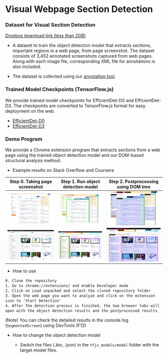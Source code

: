 # Visual Webpage Section Detection

### Dataset for Visual Section Detection

[Dropbox download link (less than 2GB)](https://www.dropbox.com/scl/fo/zcbd1rhxor5o792od3m33/AL_cKcqJ3mt_oQb6_eIy_k0?rlkey=k8f7hd1omnw1o0mu70wx7ebym&st=ot7i9jhg&dl=0)

- A dataset to train the object detection model that extracts sections, important regions in a web page, from page screenshot. The dataset consists of 3,452 annotated screenshots captured from web pages. Along with each image file, corresponding XML file for annotations is also included.

- The dataset is collected using our [annotation tool](https://github.com/jeho-lee/webpage-GUI-annotation-tool).

### Trained Model Checkpoints (TensorFlow.js)

We provide trained model checkpoints for EfficientDet-D0 and EfficientDet-D3. The checkpoints are converted to TensorFlow.js format for easy deployment on the web.

- [EfficientDet-D0](https://www.dropbox.com/scl/fo/5blfa4hzzhwhab2g88bgk/AFjD1E1Wd541MGc5qYNtm4c?rlkey=cdsvn14aer8cp8iwb18huullb&st=fxrx86k5&dl=0)
- [EfficientDet-D3](https://www.dropbox.com/scl/fo/qtxy4gy99g0oragjl0feb/AAaz8rocntnCGRyvjTszCNQ?rlkey=x8dc23s108m8kj13yuelrpcp6&st=6vksnkjz&dl=0)

### Demo Program

We provide a Chrome extension program that extracts sections from a web page using the trained object detection model and our DOM-based structural analysis method.

- Example results on Stack Overflow and Coursera

| Step 0. Taking page screenshot | Step 1. Run object detection model | Step 2. Postprocessing using DOM tree |
|--------|--------|--------|
| <img src="images/stackoverflow-screenshot.png" width="400"/> | <img src="images/stackoverflow-object-detection-results.png" width="400"/> | <img src="images/stackoverflow-postprocessing.png" width="400"/>
| <img src="images/coursera-screenshot.png" width="400"/> | <img src="images/coursera-object-detection-results.png" width="400"/> | <img src="images/coursera-postprocessing.png" width="400"/>

- How to use
```
0. Clone the repository
1. Go to chrome://extensions/ and enable Developer mode
2. Click on Load unpacked and select the cloned repository folder
3. Open the web page you want to analyze and click on the extension icon to 'Start Detection'
4. After the detection process is finished, the two browser tabs will open with the object detection results and the postprocessed results
```

(Note) You can check the detailed results in the console log (`SegmentedScreen`) using DevTools (F12)

- How to change the object detection model

  - Switch the files (.bin, .json) in the `tfjs_models/model` folder with the target model files.